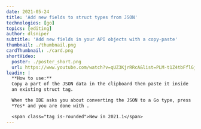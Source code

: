 ```yaml
---
date: 2021-05-24
title: 'Add new fields to struct types from JSON'
technologies: [go]
topics: [editing]
author: dlsniper
subtitle: 'Add new fields in your API objects with a copy-paste'
thumbnail: ./thumbnail.png
cardThumbnail: ./card.png
shortVideo:
  poster: ./poster_short.png
  url: https://www.youtube.com/watch?v=qUZ3KjrRRcA&list=PLM-t1Z4tbFflGjn5Qzjjku5J7SX3p-nhY&index=18&t=0s
leadin: |
  **How to use:**
  Copy a part of the JSON data in the clipboard then paste it inside
  an existing struct tag.

  When the IDE asks you about converting the JSON to a Go type, press
  *Yes* and you are done with .

  <span class="tag is-rounded">New in 2021.1</span>
---
```

